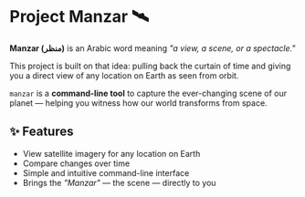 # Project Manzar 🛰️  

**Manzar (منظر)** is an Arabic word meaning *"a view, a scene, or a spectacle."*  

This project is built on that idea: pulling back the curtain of time and giving you a direct view of any location on Earth as seen from orbit.  

`manzar` is a **command-line tool** to capture the ever-changing scene of our planet — helping you witness how our world transforms from space.  


## ✨ Features  
- View satellite imagery for any location on Earth  
- Compare changes over time  
- Simple and intuitive command-line interface  
- Brings the *"Manzar"* — the scene — directly to you  
